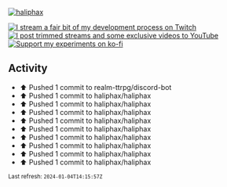 [![haliphax](https://pbs.twimg.com/profile_banners/458808076/1545597092/1500x500)](https://haliphax.dev)

[![I stream a fair bit of my development process on Twitch](https://img.shields.io/twitch/status/haliphax?logo=twitch&style=for-the-badge)](https://twitch.tv/haliphax) &nbsp; [![I post trimmed streams and some exclusive videos to YouTube](https://img.shields.io/badge/youtube-watch-f00?logo=youtube&style=for-the-badge)](https://youtube.com/haliphaxyt) &nbsp; [![Support my experiments on ko-fi](https://img.shields.io/badge/kofi-support-ff5e5b?logo=ko-fi&style=for-the-badge)](https://ko-fi.com/haliphax)

## Activity

* ⬆️ Pushed 1 commit to realm-ttrpg/discord-bot
* ⬆️ Pushed 1 commit to haliphax/haliphax
* ⬆️ Pushed 1 commit to haliphax/haliphax
* ⬆️ Pushed 1 commit to haliphax/haliphax
* ⬆️ Pushed 1 commit to haliphax/haliphax
* ⬆️ Pushed 1 commit to haliphax/haliphax
* ⬆️ Pushed 1 commit to haliphax/haliphax
* ⬆️ Pushed 1 commit to haliphax/haliphax
* ⬆️ Pushed 1 commit to haliphax/haliphax
* ⬆️ Pushed 1 commit to haliphax/haliphax

<small>Last refresh: `2024-01-04T14:15:57Z`</small>
